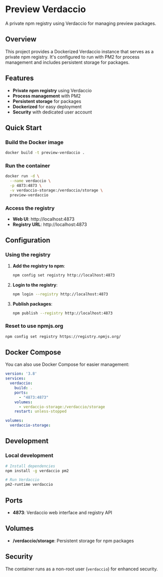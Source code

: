 # Preview Verdaccio

A private npm registry using Verdaccio for managing preview packages.

## Overview

This project provides a Dockerized Verdaccio instance that serves as a private npm registry. It's configured to run with PM2 for process management and includes persistent storage for packages.

## Features

- **Private npm registry** using Verdaccio
- **Process management** with PM2
- **Persistent storage** for packages
- **Dockerized** for easy deployment
- **Security** with dedicated user account

## Quick Start

### Build the Docker image

```bash
docker build -t preview-verdaccio .
```

### Run the container

```bash
docker run -d \
  --name verdaccio \
  -p 4873:4873 \
  -v verdaccio-storage:/verdaccio/storage \
  preview-verdaccio
```

### Access the registry

- **Web UI**: http://localhost:4873
- **Registry URL**: http://localhost:4873

## Configuration

### Using the registry

1. **Add the registry to npm**:
   ```bash
   npm config set registry http://localhost:4873
   ```

2. **Login to the registry**:
   ```bash
   npm login --registry http://localhost:4873
   ```

3. **Publish packages**:
   ```bash
   npm publish --registry http://localhost:4873
   ```

### Reset to use npmjs.org

```bash
npm config set registry https://registry.npmjs.org/
```

## Docker Compose

You can also use Docker Compose for easier management:

```yaml
version: '3.8'
services:
  verdaccio:
    build: .
    ports:
      - "4873:4873"
    volumes:
      - verdaccio-storage:/verdaccio/storage
    restart: unless-stopped

volumes:
  verdaccio-storage:
```

## Development

### Local development

```bash
# Install dependencies
npm install -g verdaccio pm2

# Run Verdaccio
pm2-runtime verdaccio
```

## Ports

- **4873**: Verdaccio web interface and registry API

## Volumes

- **/verdaccio/storage**: Persistent storage for npm packages

## Security

The container runs as a non-root user (`verdaccio`) for enhanced security. 